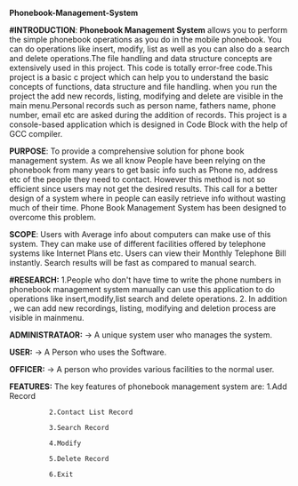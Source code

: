 **Phonebook-Management-System**


**#INTRODUCTION**: 
                 **Phonebook Management System** allows you to perform the simple phonebook operations as you do in the mobile phonebook. You can do operations like insert, modify, list as well as you can also do a search and delete operations.The file handling and data structure concepts are extensively used in this project. This code is totally error-free code.This project is a basic c project which can help you to understand the basic concepts of functions, data structure and file handling. when you run the project the add new records, listing, modifying and delete are visible in the main menu.Personal records such as person name, fathers name, phone number, email etc are asked during the addition of records. This project is a console-based application which is designed in Code Block with the help of GCC compiler.  

**PURPOSE**:
             To provide a comprehensive solution for phone book management system. As we all know People have been relying on the phonebook from many years to get basic info such as Phone no, address etc of the people they need to contact. However this method is not so efficient since users may not get the desired results. This call for a better design of a system where in people can easily retrieve info without wasting much of their time. Phone Book Management System has been designed to overcome this problem.

**SCOPE**:
           Users with Average info about computers can make use of this system. They can make use of different facilities offered by telephone systems like Internet Plans etc. Users can view their Monthly Telephone Bill instantly. Search results will be fast as compared to manual search.


**#RESEARCH:**
        1.People who don't have time to write  the phone numbers in phonebook management system manually can use this application to do operations like insert,modify,list search and delete operations.
        2. In addition , we can add new recordings, listing, modifying and deletion process are visible in mainmenu.


**ADMINISTRATAOR:**
       -> A unique system user who manages the system.
       
**USER:**
       -> A Person who uses the Software.
       
**OFFICER:** 
       -> A person who provides various facilities to the normal user. 
       
**FEATURES:**
      The key features of phonebook management system are:
               1.Add Record
              
              2.Contact List Record
              
              3.Search Record
              
              4.Modify
              
              5.Delete Record
              
              6.Exit
